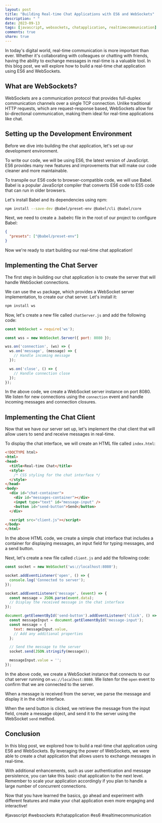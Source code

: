```yaml
---
layout: post
title: "Building Real-time Chat Applications with ES6 and WebSockets"
description: " "
date: 2023-09-13
tags: [javascript, websockets, chatapplication, realtimecommunication]
comments: true
share: true
---
```


In today's digital world, real-time communication is more important than ever. Whether it's collaborating with colleagues or chatting with friends, having the ability to exchange messages in real-time is a valuable tool. In this blog post, we will explore how to build a real-time chat application using ES6 and WebSockets.

## What are WebSockets?

WebSockets are a communication protocol that provides full-duplex communication channels over a single TCP connection. Unlike traditional HTTP requests, which are request-response based, WebSockets allow for bi-directional communication, making them ideal for real-time applications like chat.

## Setting up the Development Environment

Before we dive into building the chat application, let's set up our development environment. 

To write our code, we will be using ES6, the latest version of JavaScript. ES6 provides many new features and improvements that will make our code cleaner and more maintainable. 

To transpile our ES6 code to browser-compatible code, we will use Babel. Babel is a popular JavaScript compiler that converts ES6 code to ES5 code that can run in older browsers.

Let's install Babel and its dependencies using npm:

```bash
npm install --save-dev @babel/preset-env @babel/cli @babel/core
```

Next, we need to create a .babelrc file in the root of our project to configure Babel:

```json
{
  "presets": ["@babel/preset-env"]
}
```

Now we're ready to start building our real-time chat application!

## Implementing the Chat Server

The first step in building our chat application is to create the server that will handle WebSocket connections.

We can use the `ws` package, which provides a WebSocket server implementation, to create our chat server. Let's install it:

```bash
npm install ws
```

Now, let's create a new file called `chatServer.js` and add the following code:

```javascript
const WebSocket = require('ws');

const wss = new WebSocket.Server({ port: 8080 });

wss.on('connection', (ws) => {
  ws.on('message', (message) => {
    // Handle incoming message
  });

  ws.on('close', () => {
    // Handle connection close
  });
});
```

In the above code, we create a WebSocket server instance on port 8080. We listen for new connections using the `connection` event and handle incoming messages and connection closures.

## Implementing the Chat Client

Now that we have our server set up, let's implement the chat client that will allow users to send and receive messages in real-time.

To display the chat interface, we will create an HTML file called `index.html`:

```html
<!DOCTYPE html>
<html>
<head>
  <title>Real-time Chat</title>
  <style>
    /* CSS styling for the chat interface */
  </style>
</head>
<body>
  <div id="chat-container">
    <div id="messages-container"></div>
    <input type="text" id="message-input" />
    <button id="send-button">Send</button>
  </div>

  <script src="client.js"></script>
</body>
</html>
```

In the above HTML code, we create a simple chat interface that includes a container for displaying messages, an input field for typing messages, and a send button.

Next, let's create a new file called `client.js` and add the following code:

```javascript
const socket = new WebSocket('ws://localhost:8080');

socket.addEventListener('open', () => {
  console.log('Connected to server');
});

socket.addEventListener('message', (event) => {
  const message = JSON.parse(event.data);
  // Display the received message in the chat interface
});

document.getElementById('send-button').addEventListener('click', () => {
  const messageInput = document.getElementById('message-input');
  const message = {
    text: messageInput.value,
    // Add any additional properties
  };

  // Send the message to the server
  socket.send(JSON.stringify(message));

  messageInput.value = '';
});
```

In the above code, we create a WebSocket instance that connects to our chat server running on `ws://localhost:8080`. We listen for the `open` event to confirm that we are connected to the server.

When a message is received from the server, we parse the message and display it in the chat interface.

When the send button is clicked, we retrieve the message from the input field, create a message object, and send it to the server using the WebSocket `send` method.

## Conclusion

In this blog post, we explored how to build a real-time chat application using ES6 and WebSockets. By leveraging the power of WebSockets, we were able to create a chat application that allows users to exchange messages in real-time.

With additional enhancements, such as user authentication and message persistence, you can take this basic chat application to the next level. Remember to scale your application accordingly if you plan to handle a large number of concurrent connections.

Now that you have learned the basics, go ahead and experiment with different features and make your chat application even more engaging and interactive!

#javascript #websockets #chatapplication #es6 #realtimecommunication